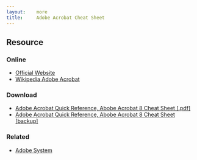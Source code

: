 ```yaml
---
layout:    more
title:     Adobe Acrobat Cheat Sheet
---
```


<div class="content content-400">
    <div class="board board-326">
        <h2 class="board-title">Resource</h2>
        <div class="board-card">
            <h3 class="board-card-title">Online</h3>
            <ul>
                <li><a href="http://www.adobe.com/products/acrobat/">Official Website</a></li>
                <li><a href="http://en.wikipedia.org/wiki/Adobe_Acrobat">Wikipedia Adobe Acrobat</a></li>
            </ul>
        </div>
        <div class="board-card">
            <h3 class="board-card-title">Download</h3>
            <ul>
                <li><a href="http://www.cheat-sheets.org/saved-copy/acrobat-quick-reference-8.pdf">Adobe Acrobat Quick Reference, Abobe Acrobat 8 Cheat Sheet [.pdf]</a></li>
                <li><a href="/static/cs/acrobat-quick-reference-8.pdf">Adobe Acrobat Quick Reference, Abobe Acrobat 8 Cheat Sheet [backup]</a></li>
            </ul>
        </div>
        <div class="board-card">
            <h3 class="board-card-title">Related</h3>
            <ul>
                <li><a href="/adobe" title="Adobe System Cheat Sheet">Adobe System</a></li>
            </ul>
        </div>
    </div>
</div>
